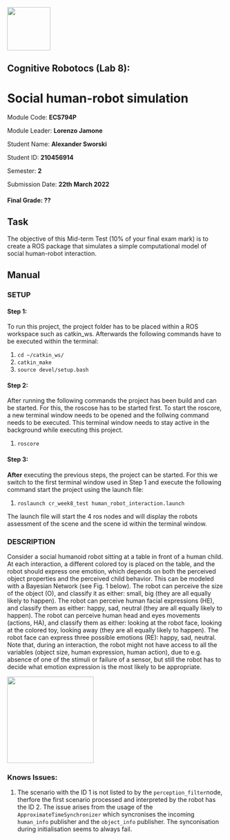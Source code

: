 <img src="https://people.bath.ac.uk/mtc47/img/collaborators/QM_Logo.png" height=100>

## Cognitive Robotocs (Lab 8): 
# Social human-robot simulation

Module Code: **ECS794P** 

Module Leader: **Lorenzo Jamone**

Student Name: **Alexander Sworski**

Student ID: **210456914**

Semester: **2**

Submission Date: **22th March 2022**

#### Final Grade: ??

## Task
The objective of this Mid-term Test (10% of your final exam mark) is to create a ROS package that simulates a simple computational model of social human-robot interaction.

## Manual

### SETUP

#### Step 1:
To run this project, the project folder has to be placed within a ROS workspace such as catkin_ws.
Afterwards the following commands have to be executed within the terminal:

1. `cd ~/catkin_ws/`
2. `catkin_make`
3. `source devel/setup.bash`

#### Step 2:
After running the following commands the project has been build and can be started. For this, the roscose has to be started first.
To start the roscore, a new terminal window needs to be opened and the follwing command needs to be executed. This terminal window needs to stay active in the background while executing this project.

1. `roscore`

#### Step 3:
**After** executing the previous steps, the project can be started. For this we switch to the first terminal window used in Step 1 and execute the following command start the project using the launch file:

1. `roslaunch cr_week8_test human_robot_interaction.launch`

The launch file will start the 4 ros nodes and will display the robots assessment of the scene and the scene id within the terminal window.

### DESCRIPTION
Consider a social humanoid robot sitting at a table in front of a human child. At each interaction, a different colored toy is placed on the table, and the robot should express one emotion, which depends on both the perceived object properties and the perceived child behavior. This can be modeled with a Bayesian Network (see Fig. 1 below). The robot can perceive the size of the object (O), and classify it as either: small, big (they are all equally likely to happen). The robot can perceive human facial expressions (HE), and classify them as either: happy, sad, neutral (they are all equally likely to happen). The robot can perceive human head and eyes movements (actions, HA), and classify them as either: looking at the robot face, looking at the colored toy, looking away (they are all equally likely to happen). The robot face can express three possible emotions (RE): happy, sad, neutral. Note that, during an interaction, the robot might not have access to all the variables (object size, human expression, human action), due to e.g. absence of one of the stimuli or failure of a sensor, but still the robot has to decide what emotion expression is the most likely to be appropriate.

<img src="https://user-images.githubusercontent.com/34026653/159473109-b179a801-c3c8-464e-8b29-9057597cc2e5.png" height=200>

### Knows Issues:
1. The scenario with the ID 1 is not listed to by the `perception_filter`node, therfore the first scenario processed and interpreted by the robot has the ID 2. The issue arises from the usage of the `ApproximateTimeSynchronizer` which syncronises the incoming `human_info` publisher and the `object_info` publisher. The synconisation during initialisation seems to always fail.
